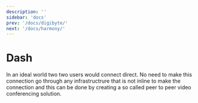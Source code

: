 ```yaml
---
description: ''
sidebar: 'docs'
prev: '/docs/digibyte/'
next: '/docs/harmony/'
---
```


# Dash

In an ideal world two two users would connect direct. No need to make this connection go through any infrastructrure that is not inline to make the connection and this can be done by creating a so called peer to peer video conferencing solution.
